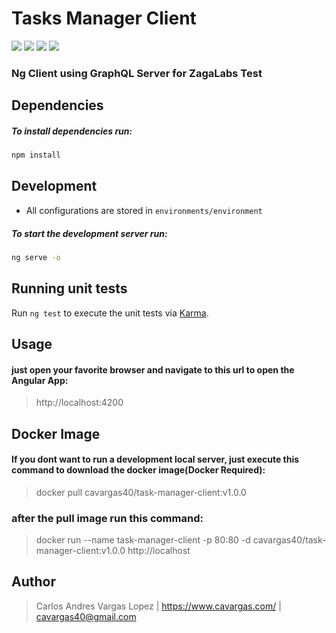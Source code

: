 # Tasks Manager Client
![](https://img.shields.io/badge/task--manager--client-build-green.svg)
![](https://img.shields.io/badge/node.js-v13.7.*-blue.svg) 
![](https://img.shields.io/badge/npm-v6.13.*-blue.svg)
![](https://img.shields.io/badge/angular--cli-v9.1.*-orange.svg)

### Ng Client using GraphQL Server for ZagaLabs Test

## Dependencies
##### To install dependencies run:
```sh
npm install
```

## Development
- All configurations are stored in `environments/environment` 
##### To start the development server run:
```sh
ng serve -o
```

## Running unit tests

Run `ng test` to execute the unit tests via [Karma](https://karma-runner.github.io).

## Usage
#### just open your favorite browser and navigate to this url to open the Angular App:
> http://localhost:4200


## Docker Image
#### If you dont want to run a development local server, just execute this command to download the docker image(Docker Required):
> docker pull cavargas40/task-manager-client:v1.0.0

### after the pull image run this command:
> docker run --name task-manager-client -p 80:80 -d cavargas40/task-manager-client:v1.0.0
> http://localhost


## Author
> Carlos Andres Vargas Lopez | <https://www.cavargas.com/> | <cavargas40@gmail.com>
